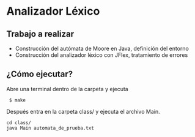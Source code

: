 # Analizador Léxico

## Trabajo a realizar

* Construcción del autómata de Moore en Java, definición del entorno
* Construcción del analizador léxico con JFlex, tratamiento de errores


## ¿Cómo ejecutar?

Abre una terminal dentro de la carpeta y ejecuta

```
 $ make
```


Después entra en la carpeta class/ y ejecuta el archivo Main.

```
cd class/
java Main automata_de_prueba.txt
```

